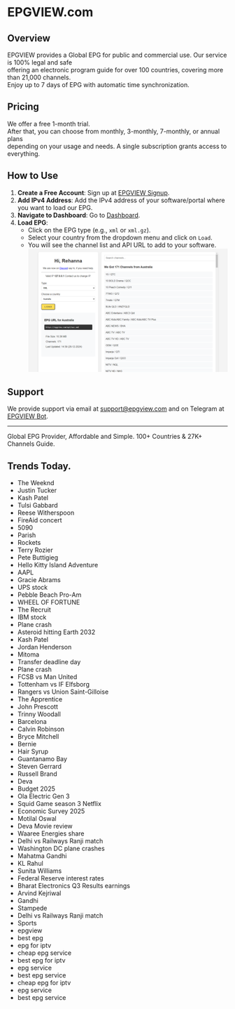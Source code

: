 # EPGVIEW.com



## Overview
EPGVIEW provides a Global EPG for public and commercial use. Our service is 100% legal and safe\
offering an electronic program guide for over 100 countries, covering more than 21,000 channels.\
Enjoy up to 7 days of EPG with automatic time synchronization.

## Pricing
We offer a free 1-month trial. \
After that, you can choose from monthly, 3-monthly, 7-monthly, or annual plans \
depending on your usage and needs. A single subscription grants access to everything.

## How to Use
1. **Create a Free Account**: Sign up at [EPGVIEW Signup](https://epgview.com/signup.php).
2. **Add IPv4 Address**: Add the IPv4 address of your software/portal where you want to load our EPG.
3. **Navigate to Dashboard**: Go to [Dashboard](https://epgview.com/dashboard.php).
4. **Load EPG**:
   - Click on the EPG type (e.g., `xml` or `xml.gz`).
   - Select your country from the dropdown menu and click on `Load`.
   - You will see the channel list and API URL to add to your software.
![EPGVIEW](img/dashboard.png)
## Support
We provide support via email at [support@epgview.com](mailto:support@epgview.com) and on Telegram at [EPGVIEW Bot](https://t.me/epgview_bot).

---

Global EPG Provider, Affordable and Simple. 100+ Countries & 27K+ Channels Guide.

## Trends Today.

- The Weeknd
- Justin Tucker
- Kash Patel
- Tulsi Gabbard
- Reese Witherspoon
- FireAid concert
- 5090
- Parish
- Rockets
- Terry Rozier
- Pete Buttigieg
- Hello Kitty Island Adventure
- AAPL
- Gracie Abrams
- UPS stock
- Pebble Beach Pro-Am
- WHEEL OF FORTUNE
- The Recruit
- IBM stock
- Plane crash
- Asteroid hitting Earth 2032
- Kash Patel
- Jordan Henderson
- Mitoma
- Transfer deadline day
- Plane crash
- FCSB vs Man United
- Tottenham vs IF Elfsborg
- Rangers vs Union Saint-Gilloise
- The Apprentice
- John Prescott
- Trinny Woodall
- Barcelona
- Calvin Robinson
- Bryce Mitchell
- Bernie
- Hair Syrup
- Guantanamo Bay
- Steven Gerrard
- Russell Brand
- Deva
- Budget 2025
- Ola Electric Gen 3
- Squid Game season 3 Netflix
- Economic Survey 2025
- Motilal Oswal
- Deva Movie review
- Waaree Energies share
- Delhi vs Railways Ranji match
- Washington DC plane crashes
- Mahatma Gandhi
- KL Rahul
- Sunita Williams
- Federal Reserve interest rates
- Bharat Electronics Q3 Results earnings
- Arvind Kejriwal
- Gandhi
- Stampede
- Delhi vs Railways Ranji match
- Sports
- epgview
- best epg
- epg for iptv
- cheap epg service
- best epg for iptv
- epg service
- best epg service
- cheap epg for iptv
- epg service
- best epg service
